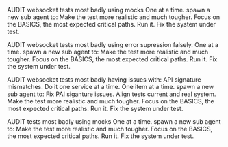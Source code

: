  AUDIT websocket tests most badly using mocks One at a time. spawn a new sub agent to: Make the test more realistic and much tougher. Focus on the BASICS, the most expected critical paths. Run it. Fix the system under test.

 AUDIT websocket tests most badly using error supression falsely. One at a time. spawn a new sub agent to: Make the test more realistic and much tougher. Focus on the BASICS, the most expected critical paths. Run it. Fix the system under test.

 AUDIT websocket tests most badly having issues with: API signature mismatches. Do it one service at a time. One item at a time. spawn a new sub agent to: Fix PAI siganture issues. Align tests current and real system. Make the test more realistic and much tougher. Focus on the BASICS, the most expected critical paths. Run it. Fix the system under test.

 AUDIT tests most badly using mocks One at a time. spawn a new sub agent to: Make the test more realistic and much tougher. Focus on the BASICS, the most expected critical paths. Run it. Fix the system under test.
